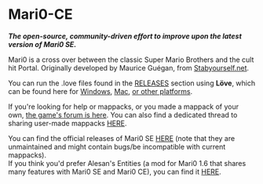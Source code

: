 # Mari0-CE
***The open-source, community-driven effort to improve upon the latest version of Mari0 SE.***

Mari0 is a cross over between the classic Super Mario Brothers and the cult hit Portal. Originally developed by Maurice Guégan, from [Stabyourself.net](http://stabyourself.net/).

You can run the .love files found in the [RELEASES](https://github.com/Mari0-CE/Mari0-Community-Edition/releases) section using **Löve**, which can be found here for [Windows](https://bitbucket.org/rude/love/downloads/love-11.1-win64.exe), [Mac](https://bitbucket.org/rude/love/downloads/love-11.1-macos.zip), [or other platforms](https://bitbucket.org/rude/love/downloads/ "Use 0.11.1").

If you're looking for help or mappacks, or you made a mappack of your own, [the game's forum is here](http://forum.stabyourself.net/viewforum.php?f=8). You can also find a dedicated thread to sharing user-made mappacks [HERE](http://forum.stabyourself.net/viewtopic.php?f=12&t=3591).

You can find the official releases of Mari0 SE [HERE](http://forum.stabyourself.net/viewtopic.php?f=8&t=4634) (note that they are unmaintained and might contain bugs/be incompatible with current mappacks).  
If you think you'd prefer Alesan's Entities (a mod for Mari0 1.6 that shares many features with Mari0 SE and Mari0 CE), you can find it [HERE](http://forum.stabyourself.net/viewtopic.php?f=13&t=3636).
